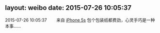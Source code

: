 layout: weibo
date: 2015-07-26 10:05:37
---
<meta name="referrer" content="no-referrer" />

2015-07-26 10:05:37  &nbsp;&nbsp;&nbsp;&nbsp;&nbsp;&nbsp; 来自 <a href="sinaweibo://customweibosource" rel="nofollow">iPhone 5s</a>
包个包装纸都费劲，心灵手巧是一种本事…… ​​​
